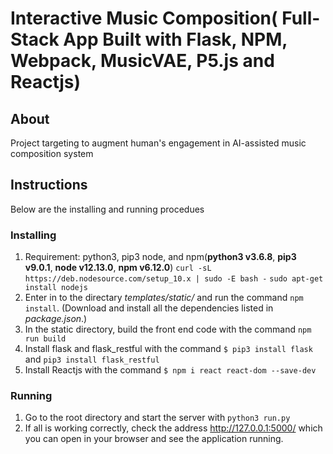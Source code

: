 
# Interactive Music Composition( Full-Stack App Built with Flask, NPM, Webpack, MusicVAE, P5.js and Reactjs)

## About
Project targeting to augment human's engagement in AI-assisted music composition system


## Instructions
Below are the installing and running procedues

### Installing
1. Requirement: python3, pip3 node, and npm(**python3 v3.6.8**, **pip3 v9.0.1**, **node v12.13.0**, **npm v6.12.0**)
`curl -sL https://deb.nodesource.com/setup_10.x | sudo -E bash -`
`sudo apt-get install nodejs`
2. Enter in to the directary *templates/static/* and run the command `npm install`. (Download and install all the dependencies listed in *package.json*.)
3. In the static directory, build the front end code with the command `npm run build`
4. Install flask and flask_restful with the command `$ pip3 install flask` and `pip3 install flask_restful`
5. Install Reactjs with the command `$ npm i react react-dom --save-dev`

### Running
1. Go to the root directory and start the server with `python3 run.py`
2. If all is working correctly, check the address http://127.0.0.1:5000/ which you can open in your  browser and see the application running.